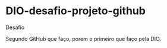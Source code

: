 # DIO-desafio-projeto-github
 Desafio

Segundo GitHub que faço, porem o primeiro que faço pela DIO.
